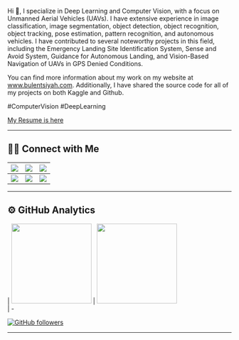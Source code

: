 Hi 👋, I specialize in Deep Learning and Computer Vision, with a focus on Unmanned Aerial Vehicles (UAVs). I have extensive experience in image classification, image segmentation, object detection, object recognition, object tracking, pose estimation, pattern recognition, and autonomous vehicles. I have contributed to several noteworthy projects in this field, including the Emergency Landing Site Identification System, Sense and Avoid System, Guidance for Autonomous Landing, and Vision-Based Navigation of UAVs in GPS Denied Conditions. 

You can find more information about my work on my website at www.bulentsiyah.com. Additionally, I have shared the source code for all of my projects on both Kaggle and Github.

#ComputerVision #DeepLearning

[My Resume is here](https://github.com/bulentsiyah/bulentsiyah/blob/master/Bulent_Siyah_resume_2023-03-01.pdf)

--------------------------------
## 🤝🏻 Connect with Me

| [![](https://img.shields.io/static/v1?style=for-the-badge&message=bulentsiyah.com&color=red&logo=Google+Chrome&logoColor=FFFFFF&label=)](https://www.bulentsiyah.com/)     | [![](https://img.shields.io/badge/linkedin-%230077B5.svg?&style=for-the-badge&logo=linkedin&logoColor=white)](https://www.linkedin.com/in/bulentsiyah/) |  [![](https://img.shields.io/static/v1?style=for-the-badge&message=GitHub&color=181717&logo=GitHub&logoColor=FFFFFF&label=)](https://github.com/bulentsiyah/)  | 
| ----------- | ----------- |--- |
|  [![](https://img.shields.io/badge/-YouTube-red?style=for-the-badge&logo=youtube&logoColor=white)](https://www.youtube.com/c/bulentsiyah/)       | [![](https://img.shields.io/badge/twitter-%231DA1F2.svg?&style=for-the-badge&logo=twitter&logoColor=white)](https://twitter.com/bulentsiyah/)        | [![](https://img.shields.io/static/v1?style=for-the-badge&message=Kaggle&color=222222&logo=Kaggle&logoColor=FFFFFF&label=)](https://www.kaggle.com/bulentsiyah/)|

------------------------------

## ⚙️ GitHub Analytics

| <img height="180em" src="https://github-readme-stats-eight-theta.vercel.app/api?username=bulentsiyah&show_icons=true&theme=radical&include_all_commits=true&count_private=true"/>    | <img height="180em" src="https://github-readme-stats-eight-theta.vercel.app/api/top-langs/?username=bulentsiyah&layout=compact&langs_count=8&theme=radical"/>   
| -

[![GitHub followers](https://img.shields.io/github/followers/bulentsiyah?style=social)](https://www.github.com/bulentsiyah)

--------------------------------

